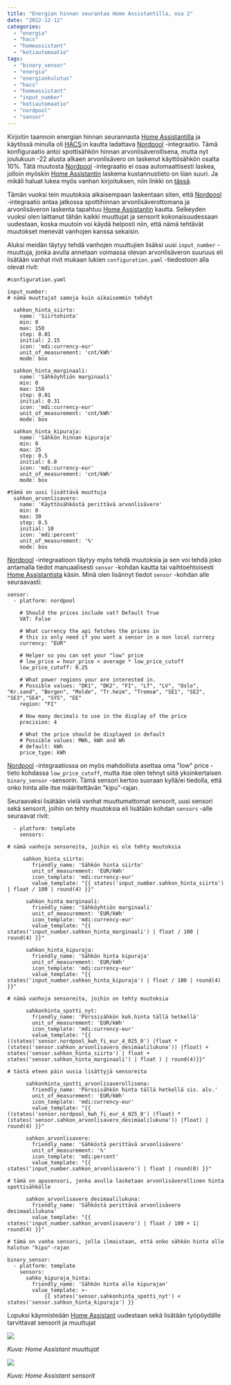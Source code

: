```yaml
---
title: "Energian hinnan seurantaa Home Assistantilla, osa 2"
date: "2022-12-12"
categories: 
  - "energia"
  - "hacs"
  - "homeassistant"
  - "kotiautomaatio"
tags: 
  - "binary_sensor"
  - "energia"
  - "energiankulutus"
  - "hacs"
  - "homeassistant"
  - "input_number"
  - "kotiautomaatio"
  - "nordpool"
  - "sensor"
---
```


Kirjoitin taannoin energian hinnan seurannasta [Home Assistantilla](https://www.home-assistant.io/) ja käytössä minulla oli [HACS](https://hacs.xyz/):in kautta ladattava [Nordpool](https://github.com/custom-components/nordpool) -integraatio. Tämä konfiguraatio antoi spottisähkön hinnan arvonlisäverollisena, mutta nyt joulukuun -22 alusta alkaen arvonlisävero on laskenut käyttösähkön osalta 10%. Tätä muutosta [Nordpool](https://github.com/custom-components/nordpool) -integraatio ei osaa automaattisesti laskea, jolloin myöskin [Home Assistantin](https://www.home-assistant.io/) laskema kustannustieto on liian suuri. Ja mikäli haluat lukea myös vanhan kirjoituksen, niin linkki on [tässä](/posts/energian-hinnan-seurantaa-home-assistantilla/).

Tämän vuoksi tein muutoksia aikaisempaan laskentaan siten, että [Nordpool](https://github.com/custom-components/nordpool) -integraatio antaa jatkossa spottihinnan arvonlisäverottomana ja arvonlisäveron laskenta tapahtuu [Home Assistantin](https://www.home-assistant.io/) kautta. Selkeyden vuoksi olen laittanut tähän kaikki muuttujat ja sensorit kokonaisuudessaan uudestaan, koska muutoin voi käydä helposti niin, että nämä tehtävät muutokset menevät vanhojen kanssa sekaisin.

Aluksi meidän täytyy tehdä vanhojen muuttujien lisäksi uusi `input_number` -muuttuja, jonka avulla annetaan voimassa olevan arvonlisäveron suuruus eli lisätään vanhat rivit mukaan lukien `configuration.yaml` -tiedostoon alla olevat rivit:

```
#configuration.yaml 

input_number:
# nämä muuttujat samoja kuin aikaisemmin tehdyt

  sahkon_hinta_siirto:
    name: 'Siirtohinta'
    min: 0
    max: 150
    step: 0.01
    initial: 2.15
    icon: 'mdi:currency-eur'
    unit_of_measurement: 'cnt/kWh'
    mode: box

  sahkon_hinta_marginaali:
    name: 'Sähköyhtiön marginaali'
    min: 0
    max: 150
    step: 0.01
    initial: 0.31
    icon: 'mdi:currency-eur'
    unit_of_measurement: 'cnt/kWh'
    mode: box

  sahkon_hinta_kipuraja:
    name: 'Sähkön hinnan kipuraja'
    min: 0
    max: 25
    step: 0.5
    initial: 6.0
    icon: 'mdi:currency-eur'
    unit_of_measurement: 'cnt/kWh'
    mode: box

#tämä on uusi lisättävä muuttuja
  sahkon_arvonlisavero:
    name: 'Käyttösähköstä perittävä arvonlisävero'
    min: 0
    max: 30
    step: 0.5
    initial: 10
    icon: 'mdi:percent'
    unit_of_measurement: '%'
    mode: box
```

[Nordpool](https://github.com/custom-components/nordpool) -integraatioon täytyy myös tehdä muutoksia ja sen voi tehdä joko antamalla tiedot manuaalisesti `sensor` -kohdan kautta tai vaihtoehtoisesti [Home Assistantista](https://www.home-assistant.io/) käsin. Minä olen lisännyt tiedot `sensor` -kohdan alle seuraavasti:

```
sensor:
  - platform: nordpool

    # Should the prices include vat? Default True
    VAT: False

    # What currency the api fetches the prices in
    # this is only need if you want a sensor in a non local currecy
    currency: "EUR"

    # Helper so you can set your "low" price
    # low_price = hour_price < average * low_price_cutoff
    low_price_cutoff: 0.25

    # What power regions your are interested in.
    # Possible values: "DK1", "DK2", "FI", "LT", "LV", "Oslo", "Kr.sand", "Bergen", "Molde", "Tr.heim", "Tromsø", "SE1", "SE2", "SE3","SE4", "SYS", "EE"
    region: "FI"

    # How many decimals to use in the display of the price
    precision: 4

    # What the price should be displayed in default
    # Possible values: MWh, kWh and Wh
    # default: kWh
    price_type: kWh
```

[Nordpool](https://github.com/custom-components/nordpool) -integraatiossa on myös mahdollista asettaa oma "low" price -tieto kohdassa `low_price_cutoff`, mutta itse olen tehnyt siitä yksinkertaisen `binary_sensor` -sensorin. Tämä sensori kertoo suoraan kyllä/ei tiedolla, että onko hinta alle itse määritettävän "kipu"-rajan.

Seuraavaksi lisätään vielä vanhat muuttumattomat sensorit, uusi sensori sekä sensorit, joihin on tehty muutoksia eli lisätään kohdan `sensors` -alle seuraavat rivit:

```
  - platform: template
    sensors:

# nämä vanhoja sensoreita, joihin ei ole tehty muutoksia
 
     sahkon_hinta_siirto:
        friendly_name: 'Sähkön hinta siirto'
        unit_of_measurement: 'EUR/kWh'
        icon_template: 'mdi:currency-eur'
        value_template: "{{ states('input_number.sahkon_hinta_siirto') | float / 100 | round(4) }}"

      sahkon_hinta_marginaali:
        friendly_name: 'Sähköyhtiön marginaali'
        unit_of_measurement: 'EUR/kWh'
        icon_template: 'mdi:currency-eur'
        value_template: "{{ states('input_number.sahkon_hinta_marginaali') | float / 100 | round(4) }}"

      sahkon_hinta_kipuraja:
        friendly_name: 'Sähkön hinta kipuraja'
        unit_of_measurement: 'EUR/kWh'
        icon_template: 'mdi:currency-eur'
        value_template: "{{ states('input_number.sahkon_hinta_kipuraja') | float / 100 | round(4) }}"

# nämä vanhoja sensoreita, joihin on tehty muutoksia

      sahkonhinta_spotti_nyt:
        friendly_name: 'Pörssisähkön kok.hinta tällä hetkellä'
        unit_of_measurement: 'EUR/kWh'
        icon_template: 'mdi:currency-eur'
        value_template: "{{ ((states('sensor.nordpool_kwh_fi_eur_4_025_0') |float * (states('sensor.sahkon_arvonlisavero_desimaalilukuna')) |float) + states('sensor.sahkon_hinta_siirto') | float + states('sensor.sahkon_hinta_marginaali') | float ) | round(4)}}"

# tästä eteen päin uusia lisättyjä sensoreita

      sahkonhinta_spotti_arvonlisaverollisena:
        friendly_name: 'Pörssisähkön hinta tällä hetkellä sis. alv.'
        unit_of_measurement: 'EUR/kWh'
        icon_template: 'mdi:currency-eur'
        value_template: "{{ ((states('sensor.nordpool_kwh_fi_eur_4_025_0') |float) * (states('sensor.sahkon_arvonlisavero_desimaalilukuna')) |float) | round(4) }}"

      sahkon_arvonlisavero:
        friendly_name: 'Sähköstä perittävä arvonlisävero'
        unit_of_measurement: '%'
        icon_template: 'mdi:percent'
        value_template: "{{ states('input_number.sahkon_arvonlisavero') | float | round(0) }}"

# tämä on apusensori, jonka avulla lasketaan arvonlisäverollinen hinta spottisähkölle

      sahkon_arvonlisavero_desimaalilukuna:
        friendly_name: 'Sähköstä perittävä arvonlisävero desimaalilukuna'
        value_template: "{{ states('input_number.sahkon_arvonlisavero') | float / 100 + 1| round(4) }}"

# tämä on vanha sensori, jolla ilmaistaan, että onko sähkön hinta alle halutun "kipu"-rajan

binary_sensor:
  - platform: template
    sensors:
      sahko_kipuraja_hinta:
        friendly_name: 'Sähkön hinta alle kipurajan'
        value_template: >-
            {{ states('sensor.sahkonhinta_spotti_nyt') < states('sensor.sahkon_hinta_kipuraja') }}
```

Lopuksi käynnisteään [Home Assistant](https://www.home-assistant.io/) uudestaan sekä lisätään työpöydälle tarvittavat sensorit ja muuttujat

![](/images/energian-hinnan-seurantaa-home-assistantilla-osa-2/kuva1.png)

_Kuva: Home Assistant muuttujat_

![](/images/energian-hinnan-seurantaa-home-assistantilla-osa-2/kuva2.png)

_Kuva: Home Assistant sensorit_

